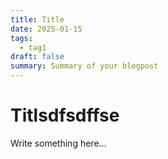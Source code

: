 ```yaml
---
title: Title
date: 2025-01-15
tags:
  - tag1
draft: false
summary: Summary of your blogpost
---
```


# Titlsdfsdffse

Write something here...
